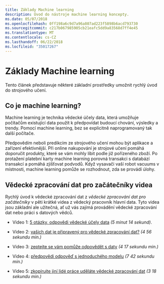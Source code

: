 ```yaml
---
title: Základy Machine learning
description: Úvod do nástroje machine learning koncepty.
ms.date: 05/07/2018
ms.openlocfilehash: 0ff198a6c9d7a96a807ad223f5898b6acd793730
ms.sourcegitcommit: c217b067985905cb21eafc5dd9a83568d7ff4e45
ms.translationtype: MT
ms.contentlocale: cs-CZ
ms.lasthandoff: 06/22/2018
ms.locfileid: "35017267"
---
```

# <a name="machine-learning-basics"></a>Základy Machine learning

Tento článek představuje některé základní prostředky umožnit rychlý úvod do strojového učení.

## <a name="what-is-machine-learning"></a>Co je machine learning?

Machine learning je technika vědecké účely data, která umožňuje počítačům existující data použít k předpovídat budoucí chování, výsledky a trendy. Pomocí machine learning, bez se explicitně naprogramovaný tak další počítače.

Předpovědím neboli predikcím ze strojového učení mohou být aplikace a zařízení efektivnější. Při online nakupování je strojové učení pomáhá doporučit produkty, které se vám mohly líbit podle již pořízeného zboží. Po protažení platební karty machine learning porovná transakci s databází transakcí a pomáhá zjišťovat podvodů. Když vysavači vaší robot vacuums v místnosti, machine learning pomůže se rozhodnout, zda se provádí úlohy.

## <a name="data-science-for-beginners-videos"></a>Vědecké zpracování dat pro začátečníky videa

Rychlý úvod k vědecké zpracování dat z *vědecké zpracování dat pro začátečníky* v pěti krátké videa z vědecký pracovník hlavní data. Tyto videa jsou základní ale užitečná, ať už vás zajímá provádění vědecké zpracování dat nebo práci s datových vědců.

* Video 1: [5 otázky, odpovědi vědecké účely data](https://docs.microsoft.com/azure/machine-learning/studio/data-science-for-beginners-the-5-questions-data-science-answers) *(5 minut 14 sekund)*.

* Video 2: [vašich dat je připravený pro vědecké zpracování dat?](https://docs.microsoft.com/azure/machine-learning/studio/data-science-for-beginners-is-your-data-ready-for-data-science) *(4 56 sekundu min.)*

* Video 3: [zeptejte se vám pomůže odpovědět s daty](https://docs.microsoft.com/azure/machine-learning/studio/data-science-for-beginners-ask-a-question-you-can-answer-with-data) *(4 17 sekundu min.)*

* Video 4: [předpovědi odpověď s jednoduchého modelu](https://docs.microsoft.com/azure/machine-learning/studio/data-science-for-beginners-predict-an-answer-with-a-simple-model) *(7 42 sekundu min.)*

* Video 5: [zkopírujte jiní lidé práce uděláte vědecké zpracování dat](https://docs.microsoft.com/azure/machine-learning/studio/data-science-for-beginners-copy-other-peoples-work-to-do-data-science) *(3 18 sekundu min.)*
